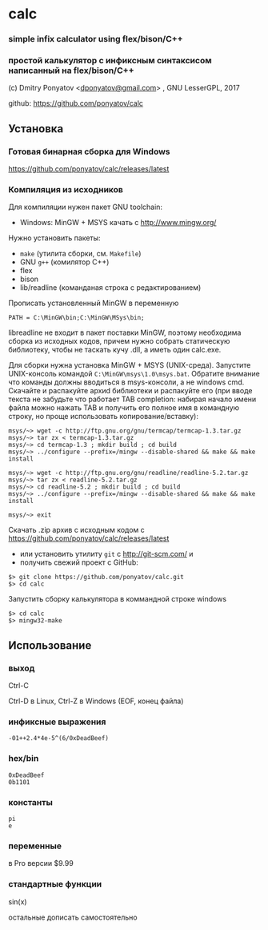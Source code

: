 # calc
### simple infix calculator using flex/bison/C++
### простой калькулятор с инфиксным синтаксисом написанный на flex/bison/C++

(с) Dmitry Ponyatov <<dponyatov@gmail.com>> , GNU LesserGPL, 2017

github: https://github.com/ponyatov/calc

## Установка

### Готовая бинарная сборка для Windows

https://github.com/ponyatov/calc/releases/latest

### Компиляция из исходников 

Для компиляции нужен пакет GNU toolchain:
* Windows: MinGW + MSYS качать с http://www.mingw.org/

Нужно установить пакеты:
* `make` (утилита сборки, см. `Makefile`)
* GNU `g++` (комилятор С++)
* flex
* bison
* lib/readline (команданая строка с редактированием)

Прописать установленный MinGW в переменную
```
PATH = C:\MinGW\bin;C:\MinGW\MSys\bin;
```

libreadline не входит в пакет поставки MinGW, поэтому необходима сборка
из исходных кодов, причем нужно собрать статическую библиотеку, чтобы не
таскать кучу .dll, а иметь один calc.exe. 

Для сборки нужна установка MinGW + MSYS (UNIX-среда). Запустите UNIX-консоль
командой `C:\MinGW\msys\1.0\msys.bat`. Обратите внимание что команды должны
вводиться в msys-консоли, а не windows cmd. Скачайте и распакуйте архиd
библиотеки и распакуйте его (при вводе текста не забудьте что работает
TAB completion: набирая начало имени файла можно нажать TAB и получить его
полное имя в командную строку, но проще использовать копирование/вставку):

```
msys/~> wget -c http://ftp.gnu.org/gnu/termcap/termcap-1.3.tar.gz
msys/~> tar zx < termcap-1.3.tar.gz
msys/~> cd termcap-1.3 ; mkdir build ; cd build
msys/~> ../configure --prefix=/mingw --disable-shared && make && make install

msys/~> wget -c http://ftp.gnu.org/gnu/readline/readline-5.2.tar.gz
msys/~> tar zx < readline-5.2.tar.gz
msys/~> cd readline-5.2 ; mkdir build ; cd build
msys/~> ../configure --prefix=/mingw --disable-shared && make && make install

msys/~> exit
```

Скачать .zip архив с исходным кодом с https://github.com/ponyatov/calc/releases/latest
* или установить утилиту `git` c http://git-scm.com/ и
* получить свежий проект с GitHub:
```
$> git clone https://github.com/ponyatov/calc.git
$> cd calc
```

Запустить сборку калькулятора в коммандной строке windows
```
$> cd calc
$> mingw32-make
```

## Использование

### выход

Ctrl-C

Ctrl-D в Linux, Ctrl-Z в Windows (EOF, конец файла)


### инфиксные выражения

```
-01++2.4*4e-5^(6/0xDeadBeef)
```

### hex/bin

```
0xDeadBeef
0b1101
```

### константы

```
pi
e
```

### переменные

в Pro версии $9.99

### стандартные функции

sin(x)

остальные дописать самостоятельно
